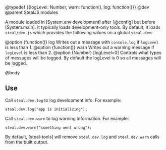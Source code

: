 @typedef {{logLevel: Number, warn: function(), log: function()}} @dev
@parent StealJS.modules

A module loaded in [System.env development] after [@config] but 
before [System.main].  It typically loads development-only 
tools.  By default, it loads `steal/dev.js` which provides the following
values on a global `steal.dev`:


@option {function()} log Writes out a message with `console.log` if `logLevel` is
less than 1.
@option {function()} warn Writes out a warning message if `logLevel` is less
than 2.
@option {Number} [logLevel=0] Controls what types of messages will be logged. By
default the logLevel is 0 so all messages will be logged.

@body

## Use

Call `steal.dev.log` to log development info.  For example:

    steal.dev.log("app is initializing");

Call `steal.dev.warn` to log warning information.  For example:

    steal.dev.warn("something went wrong");

By default, [steal-tools] will remove `steal.dev.log` and `steal.dev.warn` calls
from the built output.


